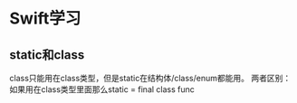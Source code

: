 # Swift学习

## static和class

class只能用在class类型，但是static在结构体/class/enum都能用。
两者区别：如果用在class类型里面那么static = final class func